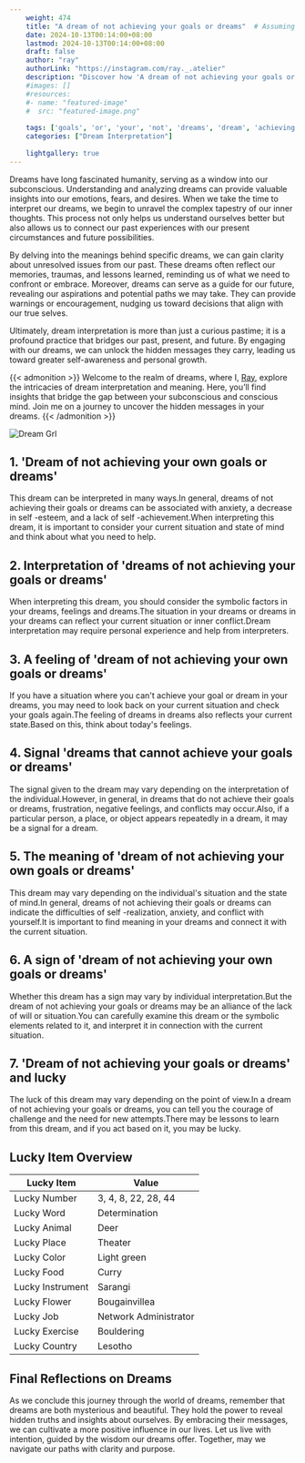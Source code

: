 ```yaml
---
    weight: 474
    title: "A dream of not achieving your goals or dreams"  # Assuming 'title' column exists
    date: 2024-10-13T00:14:00+08:00
    lastmod: 2024-10-13T00:14:00+08:00
    draft: false
    author: "ray"
    authorLink: "https://instagram.com/ray._.atelier"
    description: "Discover how 'A dream of not achieving your goals or dreams' can interpret your future and uncover its significant meanings in your life."
    #images: []
    #resources:
    #- name: "featured-image"
    #  src: "featured-image.png"
    
    tags: ['goals', 'or', 'your', 'not', 'dreams', 'dream', 'achieving', 'of', 'A']
    categories: ["Dream Interpretation"]
    
    lightgallery: true
---
```

    
Dreams have long fascinated humanity, serving as a window into our subconscious. Understanding and analyzing dreams can provide valuable insights into our emotions, fears, and desires. When we take the time to interpret our dreams, we begin to unravel the complex tapestry of our inner thoughts. This process not only helps us understand ourselves better but also allows us to connect our past experiences with our present circumstances and future possibilities.

By delving into the meanings behind specific dreams, we can gain clarity about unresolved issues from our past. These dreams often reflect our memories, traumas, and lessons learned, reminding us of what we need to confront or embrace. Moreover, dreams can serve as a guide for our future, revealing our aspirations and potential paths we may take. They can provide warnings or encouragement, nudging us toward decisions that align with our true selves.

Ultimately, dream interpretation is more than just a curious pastime; it is a profound practice that bridges our past, present, and future. By engaging with our dreams, we can unlock the hidden messages they carry, leading us toward greater self-awareness and personal growth.

{{< admonition >}}
Welcome to the realm of dreams, where I, [Ray](https://instagram.com/ray._.atelier), explore the intricacies of dream interpretation and meaning. Here, you’ll find insights that bridge the gap between your subconscious and conscious mind. Join me on a journey to uncover the hidden messages in your dreams.
{{< /admonition >}}

![Dream Grl](https://cdn.pixabay.com/photo/2017/11/02/03/35/gothic-2910057_1280.jpg "Dream Grl")

## 1. 'Dream of not achieving your own goals or dreams'
This dream can be interpreted in many ways.In general, dreams of not achieving their goals or dreams can be associated with anxiety, a decrease in self -esteem, and a lack of self -achievement.When interpreting this dream, it is important to consider your current situation and state of mind and think about what you need to help.

## 2. Interpretation of 'dreams of not achieving your goals or dreams'
When interpreting this dream, you should consider the symbolic factors in your dreams, feelings and dreams.The situation in your dreams or dreams in your dreams can reflect your current situation or inner conflict.Dream interpretation may require personal experience and help from interpreters.

## 3. A feeling of 'dream of not achieving your own goals or dreams'
If you have a situation where you can't achieve your goal or dream in your dreams, you may need to look back on your current situation and check your goals again.The feeling of dreams in dreams also reflects your current state.Based on this, think about today's feelings.

## 4. Signal 'dreams that cannot achieve your goals or dreams'
The signal given to the dream may vary depending on the interpretation of the individual.However, in general, in dreams that do not achieve their goals or dreams, frustration, negative feelings, and conflicts may occur.Also, if a particular person, a place, or object appears repeatedly in a dream, it may be a signal for a dream.

## 5. The meaning of 'dream of not achieving your own goals or dreams'
This dream may vary depending on the individual's situation and the state of mind.In general, dreams of not achieving their goals or dreams can indicate the difficulties of self -realization, anxiety, and conflict with yourself.It is important to find meaning in your dreams and connect it with the current situation.

## 6. A sign of 'dream of not achieving your own goals or dreams'
Whether this dream has a sign may vary by individual interpretation.But the dream of not achieving your goals or dreams may be an alliance of the lack of will or situation.You can carefully examine this dream or the symbolic elements related to it, and interpret it in connection with the current situation.

## 7. 'Dream of not achieving your goals or dreams' and lucky
The luck of this dream may vary depending on the point of view.In a dream of not achieving your goals or dreams, you can tell you the courage of challenge and the need for new attempts.There may be lessons to learn from this dream, and if you act based on it, you may be lucky.

## Lucky Item Overview
| Lucky Item          | Value              |
|---------------|--------------------|
| Lucky Number        | 3, 4, 8, 22, 28, 44  |
| Lucky Word          | Determination |
| Lucky Animal        | Deer |
| Lucky Place         | Theater     |
| Lucky Color         | Light green     |
| Lucky Food          | Curry      |
| Lucky Instrument    | Sarangi |
| Lucky Flower        | Bougainvillea    |
| Lucky Job           | Network Administrator       |
| Lucky Exercise      | Bouldering  |
| Lucky Country       | Lesotho    |


##  Final Reflections on Dreams

As we conclude this journey through the world of dreams, remember that dreams are both mysterious and beautiful. They hold the power to reveal hidden truths and insights about ourselves. By embracing their messages, we can cultivate a more positive influence in our lives. Let us live with intention, guided by the wisdom our dreams offer. Together, may we navigate our paths with clarity and purpose.
